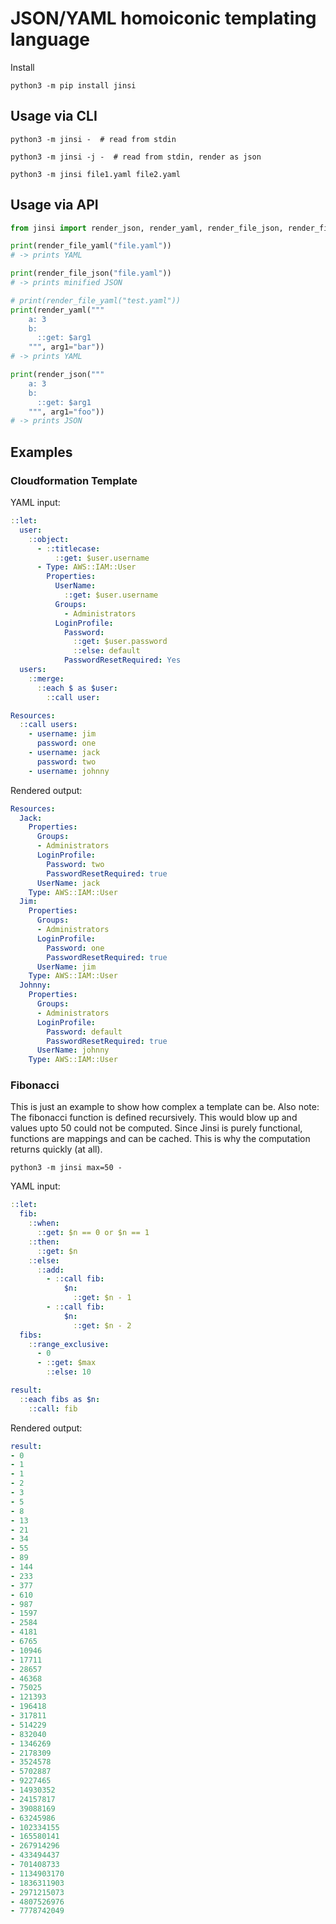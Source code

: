# JSON/YAML homoiconic templating language

Install

```shell script
python3 -m pip install jinsi
```

## Usage via CLI

```shell script
python3 -m jinsi -  # read from stdin
```

```shell script
python3 -m jinsi -j -  # read from stdin, render as json
```

```shell script
python3 -m jinsi file1.yaml file2.yaml
```

## Usage via API

```python
from jinsi import render_json, render_yaml, render_file_json, render_file_yaml

print(render_file_yaml("file.yaml"))
# -> prints YAML

print(render_file_json("file.yaml"))
# -> prints minified JSON

# print(render_file_yaml("test.yaml"))
print(render_yaml("""
    a: 3
    b:
      ::get: $arg1
    """, arg1="bar"))
# -> prints YAML

print(render_json("""
    a: 3
    b:
      ::get: $arg1
    """, arg1="foo"))
# -> prints JSON
```

## Examples

### Cloudformation Template

YAML input:

```yaml
::let:
  user:
    ::object:
      - ::titlecase:
          ::get: $user.username
      - Type: AWS::IAM::User
        Properties:
          UserName:
            ::get: $user.username
          Groups:
            - Administrators
          LoginProfile:
            Password:
              ::get: $user.password
              ::else: default
            PasswordResetRequired: Yes
  users:
    ::merge:
      ::each $ as $user:
        ::call user:

Resources:
  ::call users:
    - username: jim
      password: one
    - username: jack
      password: two
    - username: johnny
```

Rendered output:

```yaml
Resources:
  Jack:
    Properties:
      Groups:
      - Administrators
      LoginProfile:
        Password: two
        PasswordResetRequired: true
      UserName: jack
    Type: AWS::IAM::User
  Jim:
    Properties:
      Groups:
      - Administrators
      LoginProfile:
        Password: one
        PasswordResetRequired: true
      UserName: jim
    Type: AWS::IAM::User
  Johnny:
    Properties:
      Groups:
      - Administrators
      LoginProfile:
        Password: default
        PasswordResetRequired: true
      UserName: johnny
    Type: AWS::IAM::User
```

### Fibonacci

This is just an example to show how complex a template can be.
Also note: The fibonacci function is defined recursively. This
would blow up and values upto 50 could not be computed. Since
Jinsi is purely functional, functions are mappings and can be
cached. This is why the computation returns quickly (at all).

```shell script
python3 -m jinsi max=50 -
```

YAML input:

```yaml
::let:
  fib:
    ::when:
      ::get: $n == 0 or $n == 1
    ::then:
      ::get: $n
    ::else:
      ::add:
        - ::call fib:
            $n:
              ::get: $n - 1
        - ::call fib:
            $n:
              ::get: $n - 2
  fibs:
    ::range_exclusive:
      - 0
      - ::get: $max
        ::else: 10

result:
  ::each fibs as $n:
    ::call: fib
```

Rendered output:

```yaml
result:
- 0
- 1
- 1
- 2
- 3
- 5
- 8
- 13
- 21
- 34
- 55
- 89
- 144
- 233
- 377
- 610
- 987
- 1597
- 2584
- 4181
- 6765
- 10946
- 17711
- 28657
- 46368
- 75025
- 121393
- 196418
- 317811
- 514229
- 832040
- 1346269
- 2178309
- 3524578
- 5702887
- 9227465
- 14930352
- 24157817
- 39088169
- 63245986
- 102334155
- 165580141
- 267914296
- 433494437
- 701408733
- 1134903170
- 1836311903
- 2971215073
- 4807526976
- 7778742049
```
